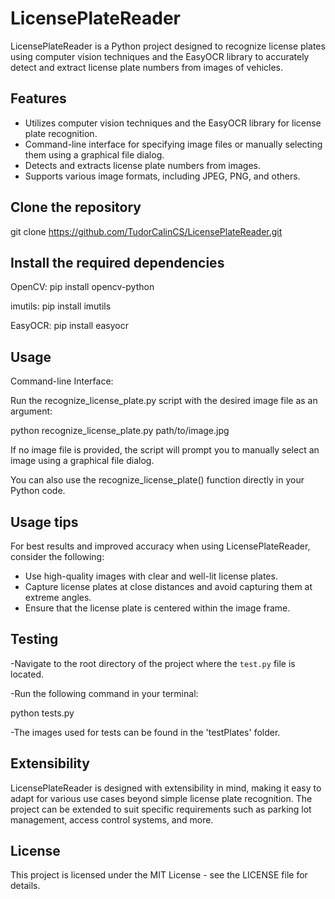# LicensePlateReader

LicensePlateReader is a Python project designed to recognize license plates using computer vision techniques and the EasyOCR library to accurately detect and extract license plate numbers from images of vehicles.

## Features

- Utilizes computer vision techniques and the EasyOCR library for license plate recognition.
- Command-line interface for specifying image files or manually selecting them using a graphical file dialog.
- Detects and extracts license plate numbers from images.
- Supports various image formats, including JPEG, PNG, and others.

## Clone the repository

git clone https://github.com/TudorCalinCS/LicensePlateReader.git

## Install the required dependencies

OpenCV:
pip install opencv-python

imutils:
pip install imutils

EasyOCR:
pip install easyocr

## Usage

Command-line Interface:

Run the recognize_license_plate.py script with the desired image file as an argument:

python recognize_license_plate.py path/to/image.jpg

If no image file is provided, the script will prompt you to manually select an image using a graphical file dialog.

You can also use the recognize_license_plate() function directly in your Python code.

## Usage tips

For best results and improved accuracy when using LicensePlateReader, consider the following:

- Use high-quality images with clear and well-lit license plates.
- Capture license plates at close distances and avoid capturing them at extreme angles.
- Ensure that the license plate is centered within the image frame.

## Testing

-Navigate to the root directory of the project where the `test.py` file is located.

-Run the following command in your terminal:

python tests.py

-The images used for tests can be found in the 'testPlates' folder.

## Extensibility

LicensePlateReader is designed with extensibility in mind, making it easy to adapt for various use cases beyond simple license plate recognition. The project can be extended to suit specific requirements such as parking lot management, access control systems, and more.

## License

This project is licensed under the MIT License - see the LICENSE file for details.
